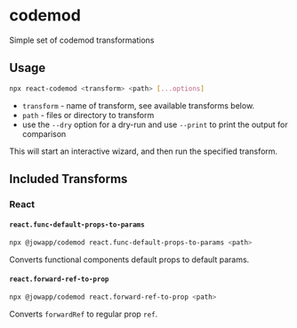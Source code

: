 # codemod

Simple set of codemod transformations

## Usage

```sh
npx react-codemod <transform> <path> [...options]
```

- `transform` - name of transform, see available transforms below.
- `path` - files or directory to transform
- use the `--dry` option for a dry-run and use `--print` to print the output for comparison

This will start an interactive wizard, and then run the specified transform.

## Included Transforms

### React

#### `react.func-default-props-to-params`

```sh
npx @jowapp/codemod react.func-default-props-to-params <path>
```

Converts functional components default props to default params.

#### `react.forward-ref-to-prop`

```sh
npx @jowapp/codemod react.forward-ref-to-prop <path>
```

Converts `forwardRef` to regular prop `ref`.
